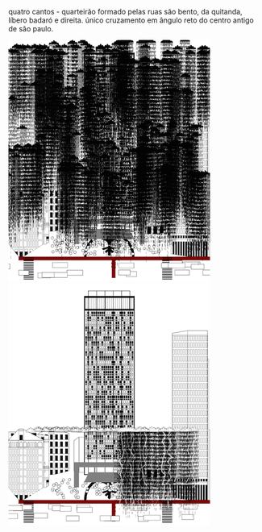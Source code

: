 quatro cantos - quarteirão formado pelas ruas são bento, da quitanda, líbero badaró e direita. único cruzamento em ângulo reto do centro antigo de são paulo.

![1](https://github.com/MonicaRizzolli/monicarizzolli.github.io/blob/master/assets/imagens/3%20copy.png?raw=true) ![2](https://github.com/MonicaRizzolli/monicarizzolli.github.io/blob/master/assets/imagens/16%20copy.png?raw=true)

